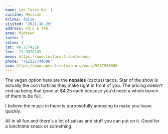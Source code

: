 ```yaml
---
name: Los Tacos No. 1
cuisine: Mexican
drinks: false
visited: "2021-10-29"
address: 43rd & 7th
area: Midtown
taste: 2
value: 1
lat: 40.7574218
lon: -73.9878145
menu: https://www.lostacos1.com/menus/
phone: "+12125744696"
osm: https://www.openstreetmap.org/node/5987980586
---
```


The vegan option here are the **nopales** (cactus) tacos. Star of the show is actually the corn tortillas they make right in front of you. The pricing doesn't end up being that good at $4.25 each because you'd need a whole bunch of them to be full. 

I believe the music in there is purposefully annoying to make you leave quickly.

All in all fun and there's a lot of salsas and stuff you can put on it. Good for a lunchtime snack or something.
